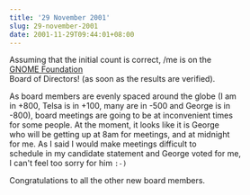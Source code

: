 ```yaml
---
title: '29 November 2001'
slug: 29-november-2001
date: 2001-11-29T09:44:01+08:00
---
```


Assuming that the initial count is correct, /me is on the\
[GNOME Foundation](http://foundation.gnome.org/)\
Board of Directors! (as soon as the results are verified).

As board members are evenly spaced around the globe (I am\
in +800, Telsa is in +100, many are in -500 and George is in\
-800), board meetings are going to be at inconvenient times\
for some people. At the moment, it looks like it is George\
who will be getting up at 8am for meetings, and at midnight\
for me. As I said I would make meetings difficult to\
schedule in my candidate statement and George voted for me,\
I can\'t feel too sorry for him `:-)`

Congratulations to all the other new board members.
